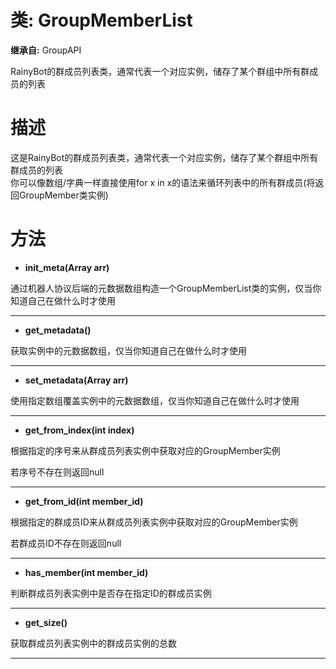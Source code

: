 # 类: GroupMemberList  
  
**继承自:** GroupAPI  
  
RainyBot的群成员列表类，通常代表一个对应实例，储存了某个群组中所有群成员的列表  
  
# 描述  
  
这是RainyBot的群成员列表类，通常代表一个对应实例，储存了某个群组中所有群成员的列表   
你可以像数组/字典一样直接使用for x in x的语法来循环列表中的所有群成员(将返回GroupMember类实例)  
  
# 方法 
  
- **init_meta(Array arr)**  
  
通过机器人协议后端的元数据数组构造一个GroupMemberList类的实例，仅当你知道自己在做什么时才使用  
  
---  
  
- **get_metadata()**  
  
获取实例中的元数据数组，仅当你知道自己在做什么时才使用  
  
---  
  
- **set_metadata(Array arr)**  
  
使用指定数组覆盖实例中的元数据数组，仅当你知道自己在做什么时才使用  
  
---  
  
- **get_from_index(int index)**  
  
根据指定的序号来从群成员列表实例中获取对应的GroupMember实例   
  
若序号不存在则返回null  
  
---  
  
- **get_from_id(int member_id)**  
  
根据指定的群成员ID来从群成员列表实例中获取对应的GroupMember实例   
  
若群成员ID不存在则返回null  
  
---  
  
- **has_member(int member_id)**  
  
判断群成员列表实例中是否存在指定ID的群成员实例  
  
---  
  
- **get_size()**  
  
获取群成员列表实例中的群成员实例的总数  
  
---  
  

